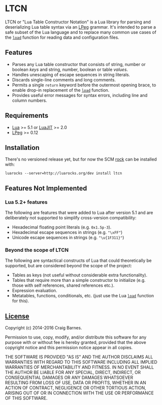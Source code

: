 LTCN
====

LTCN or "Lua Table Constructor Notation" is a Lua library for parsing
and deserializing Lua table syntax via an [LPeg] grammar. It's intended
to parse a safe subset of the Lua language and to replace many common
use cases of the [`load`] function for reading data and configuration
files.

Features
--------

* Parses any Lua table constructor that consists of string, number or
  boolean *keys* and string, number, boolean or table *values*.
* Handles unescaping of escape sequences in string literals.
* Discards single-line comments and long comments.
* Permits a single `return` keyword before the outermost opening brace,
  to enable drop-in replacement of the [`load`] function.
* Provides useful error messages for syntax errors, including line and
  column numbers.

Requirements
------------

* [Lua] >= 5.1 or [LuaJIT] >= 2.0
* [LPeg] >= 0.12

Installation
------------

There's no versioned release yet, but for now the SCM [rock] can be
installed with:

    luarocks --server=http://luarocks.org/dev install ltcn

Features Not Implemented
------------------------

### Lua 5.2+ features

The following are features that were added to Lua after version 5.1 and
are deliberately not supported to simplify cross-version compatibility:

* Hexadecimal floating point literals (e.g. `0x1.5p-3`).
* Hexadecimal escape sequences in strings (e.g. `"\xFF"`)
* Unicode escape sequences in strings (e.g. `"\u{1F311}"`)

### Beyond the scope of LTCN

The following are syntactical constructs of Lua that could theoretically
be supported, but are considered beyond the scope of the project:

* Tables as keys (not useful without considerable extra functionality).
* Tables that require more than a simple constructor to initialize
  (e.g. those with self references, shared references etc.).
* Expression evaluation.
* Metatables, functions, conditionals, etc. (just use the Lua
  [`load`] function for this).

[License]
---------

Copyright (c) 2014-2016 Craig Barnes.

Permission to use, copy, modify, and/or distribute this software for any
purpose with or without fee is hereby granted, provided that the above
copyright notice and this permission notice appear in all copies.

THE SOFTWARE IS PROVIDED "AS IS" AND THE AUTHOR DISCLAIMS ALL WARRANTIES
WITH REGARD TO THIS SOFTWARE INCLUDING ALL IMPLIED WARRANTIES OF
MERCHANTABILITY AND FITNESS. IN NO EVENT SHALL THE AUTHOR BE LIABLE FOR ANY
SPECIAL, DIRECT, INDIRECT, OR CONSEQUENTIAL DAMAGES OR ANY DAMAGES
WHATSOEVER RESULTING FROM LOSS OF USE, DATA OR PROFITS, WHETHER IN AN ACTION
OF CONTRACT, NEGLIGENCE OR OTHER TORTIOUS ACTION, ARISING OUT OF OR IN
CONNECTION WITH THE USE OR PERFORMANCE OF THIS SOFTWARE.


[`load`]: http://www.lua.org/manual/5.2/manual.html#pdf-load
[License]: http://en.wikipedia.org/wiki/ISC_license "ISC License"
[Lua]: http://www.lua.org/
[LuaJIT]: http://luajit.org/
[LPeg]: http://www.inf.puc-rio.br/~roberto/lpeg/
[rock]: https://luarocks.org/modules/craigb/ltcn
